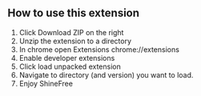 How to use this extension
------------------

1. Click Download ZIP on the right
2. Unzip the extension to a directory
3. In chrome open Extensions chrome://extensions
4. Enable developer extensions
5. Click load unpacked extension
6. Navigate to directory (and version) you want to load.
7. Enjoy ShineFree
